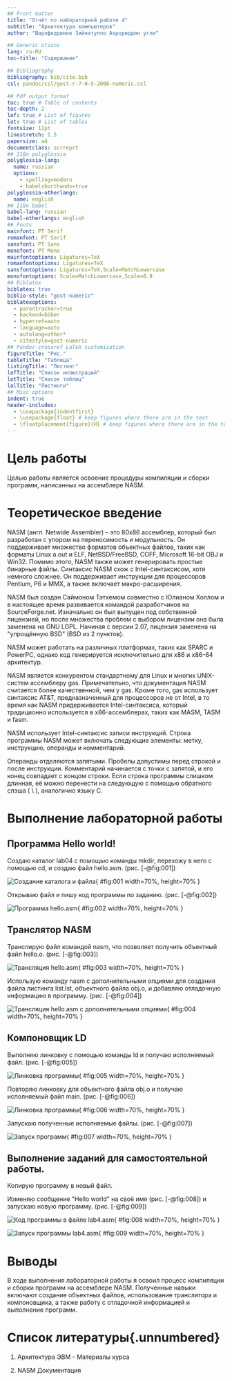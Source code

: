 ```yaml
---
## Front matter
title: "Отчёт по лабораторной работе 4"
subtitle: "Архитектура компьютеров"
author: "Шарофиддинов Зийнатулло Ахрориддин угли"

## Generic otions
lang: ru-RU
toc-title: "Содержание"

## Bibliography
bibliography: bib/cite.bib
csl: pandoc/csl/gost-r-7-0-5-2008-numeric.csl

## Pdf output format
toc: true # Table of contents
toc-depth: 2
lof: true # List of figures
lot: true # List of tables
fontsize: 12pt
linestretch: 1.5
papersize: a4
documentclass: scrreprt
## I18n polyglossia
polyglossia-lang:
  name: russian
  options:
	- spelling=modern
	- babelshorthands=true
polyglossia-otherlangs:
  name: english
## I18n babel
babel-lang: russian
babel-otherlangs: english
## Fonts
mainfont: PT Serif
romanfont: PT Serif
sansfont: PT Sans
monofont: PT Mono
mainfontoptions: Ligatures=TeX
romanfontoptions: Ligatures=TeX
sansfontoptions: Ligatures=TeX,Scale=MatchLowercase
monofontoptions: Scale=MatchLowercase,Scale=0.9
## Biblatex
biblatex: true
biblio-style: "gost-numeric"
biblatexoptions:
  - parentracker=true
  - backend=biber
  - hyperref=auto
  - language=auto
  - autolang=other*
  - citestyle=gost-numeric
## Pandoc-crossref LaTeX customization
figureTitle: "Рис."
tableTitle: "Таблица"
listingTitle: "Листинг"
lofTitle: "Список иллюстраций"
lotTitle: "Список таблиц"
lolTitle: "Листинги"
## Misc options
indent: true
header-includes:
  - \usepackage{indentfirst}
  - \usepackage{float} # keep figures where there are in the text
  - \floatplacement{figure}{H} # keep figures where there are in the text
---
```


# Цель работы

Целью работы является освоение процедуры компиляции и сборки программ, написанных на ассемблере NASM.

# Теоретическое введение

NASM (англ. Netwide Assembler) – это 80x86 ассемблер, который был разработан с упором на переносимость и модульность. Он поддерживает множество форматов объектных файлов, таких как форматы Linux a.out и ELF, NetBSD/FreeBSD, COFF, Microsoft 16-bit OBJ и Win32. Помимо этого, NASM также может генерировать простые бинарные файлы. Синтаксис NASM схож с Intel-синтаксисом, хотя немного сложнее. Он поддерживает инструкции для процессоров Pentium, P6 и MMX, а также включает макро-расширения.

NASM был создан Саймоном Тэтхемом совместно с Юлианом Холлом и в настоящее время развивается командой разработчиков на SourceForge.net. Изначально он был выпущен под собственной лицензией, но после множества проблем с выбором лицензии она была заменена на GNU LGPL. Начиная с версии 2.07, лицензия заменена на "упрощённую BSD" (BSD из 2 пунктов).

NASM может работать на различных платформах, таких как SPARC и PowerPC, однако код генерируется исключительно для x86 и x86-64 архитектур.

NASM является конкурентом стандартному для Linux и многих UNIX-систем ассемблеру gas. Примечательно, что документация NASM считается более качественной, чем у gas. Кроме того, gas использует синтаксис AT&T, предназначенный для процессоров не от Intel, в то время как NASM придерживается Intel-синтаксиса, который традиционно используется в x86-ассемблерах, таких как MASM, TASM и fasm.

NASM использует Intel-синтаксис записи инструкций. Строка программы NASM может включать следующие элементы: метку, инструкцию, операнды и комментарий.

Операнды отделяются запятыми. Пробелы допустимы перед строкой и после инструкции. Комментарий начинается с точки с запятой, и его конец совпадает с концом строки. Если строка программы слишком длинная, её можно перенести на следующую с помощью обратного слэша ( \ ), аналогично языку C.

# Выполнение лабораторной работы

## Программа Hello world!

Создаю каталог lab04 с помощью команды mkdir, перехожу в него с помощью cd, и создаю файл hello.asm. (рис. [-@fig:001])

![Создание каталога и файла](image/01.png){ #fig:001 width=70%, height=70% }

Открываю файл и пишу код программы по заданию. (рис. [-@fig:002])

![Программа hello.asm](image/02.png){ #fig:002 width=70%, height=70% }

## Транслятор NASM 

Транслирую файл командой nasm, что позволяет получить объектный файл hello.o. (рис. [-@fig:003])

![Трансляция hello.asm](image/03.png){ #fig:003 width=70%, height=70% }

Использую команду nasm с дополнительными опциями для создания файла листинга list.lst, объектного файла obj.o, и добавляю отладочную информацию в программу. (рис. [-@fig:004])

![Трансляция hello.asm с дополнительными опциями](image/04.png){ #fig:004 width=70%, height=70% }

## Компоновщик LD

Выполняю линковку с помощью команды ld и получаю исполняемый файл. (рис. [-@fig:005])

![Линковка программы](image/05.png){ #fig:005 width=70%, height=70% }

Повторяю линковку для объектного файла obj.o и получаю исполняемый файл main. (рис. [-@fig:006])

![Линковка программы](image/06.png){ #fig:006 width=70%, height=70% }

Запускаю полученные исполняемые файлы. (рис. [-@fig:007])

![Запуск программ](image/07.png){ #fig:007 width=70%, height=70% }

## Выполнение заданий для самостоятельной работы.

Копирую программу в новый файл.

Изменяю сообщение "Hello world" на своё имя (рис. [-@fig:008]) и запускаю новую программу. (рис. [-@fig:009])

![Код программы в файле lab4.asm](image/08.png){ #fig:008 width=70%, height=70% }

![Запуск программы lab4.asm](image/09.png){ #fig:009 width=70%, height=70% }

# Выводы

В ходе выполнения лабораторной работы я освоил процесс компиляции и сборки программ на ассемблере NASM. Полученные навыки включают создание объектных файлов, использование транслятора и компоновщика, а также работу с отладочной информацией и выполнение программ.

# Список литературы{.unnumbered}

1. Архитектура ЭВМ - Материалы курса

2. NASM Документация
